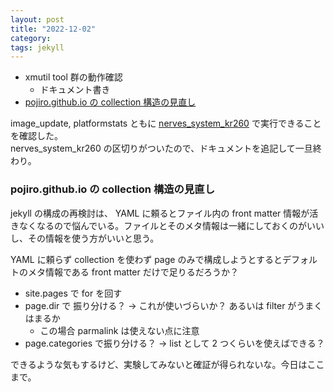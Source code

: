 ```yaml
---
layout: post
title: "2022-12-02"
category:
tags: jekyll
---
```


- xmutil tool 群の動作確認
  - ドキュメント書き
- [pojiro.github.io の collection 構造の見直し](https://github.com/pojiro/pojiro.github.io/issues/5)

image_update, platformstats ともに [nerves_system_kr260](https://github.com/b5g-ex/nerves_system_kr260) で実行できることを確認した。  
nerves_system_kr260 の区切りがついたので、ドキュメントを追記して一旦終わり。

### pojiro.github.io の collection 構造の見直し

jekyll の構成の再検討は、 YAML に頼るとファイル内の front matter 情報が活きなくなるので悩んでいる。ファイルとそのメタ情報は一緒にしておくのがいいし、その情報を使う方がいいと思う。

YAML に頼らず collection を使わず page のみで構成しようとするとデフォルトのメタ情報である front matter だけで足りるだろうか？

- site.pages で for を回す
- page.dir で 振り分ける？ -> これが使いづらいか？ あるいは filter がうまくはまるか
  - この場合 parmalink は使えない点に注意
- page.categories で振り分ける？ -> list として 2 つくらいを使えばできる？

できるような気もするけど、実験してみないと確証が得られないな。今日はここまで。
